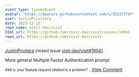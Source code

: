 ```yaml
---
event_type: IssuesEvent
avatar: "https://avatars.githubusercontent.com/u/35237779?"
user: JustinPrivitera
date: 2023-12-15
repo_name: visit-dav/visit
html_url: https://github.com/visit-dav/visit/issues/19041
repo_url: https://github.com/visit-dav/visit
---
```


<a href='https://github.com/JustinPrivitera' target='_blank'>JustinPrivitera</a> closed issue <a href='https://github.com/visit-dav/visit/issues/19041' target='_blank'>visit-dav/visit#19041</a>.

<p>More general  Multiple Factor Authentication prompt</p><small>### Is your feature request related to a problem?...</small><a href='https://github.com/visit-dav/visit/issues/19041' target='_blank'>View Comment</a>